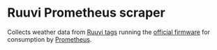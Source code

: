 # Ruuvi Prometheus scraper

Collects weather data from [Ruuvi tags][ruuvi-tag] running the [official
firmware][fw] for consumption by [Prometheus][prometheus].

[ruuvi-tag]: https://tag.ruuvi.com/
[fw]: https://lab.ruuvi.com/ruuvitag-fw/
[prometheus]: https://prometheus.io/
